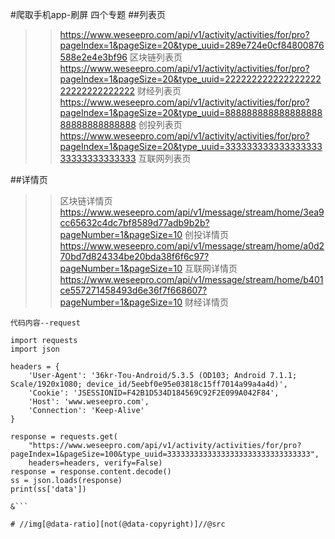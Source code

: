 #爬取手机app-刷屏    四个专题
##列表页
>> https://www.weseepro.com/api/v1/activity/activities/for/pro?pageIndex=1&pageSize=20&type_uuid=289e724e0cf84800876588e2e4e3bf96   区块链列表页
>> https://www.weseepro.com/api/v1/activity/activities/for/pro?pageIndex=1&pageSize=20&type_uuid=22222222222222222222222222222222   财经列表页
>> https://www.weseepro.com/api/v1/activity/activities/for/pro?pageIndex=1&pageSize=20&type_uuid=88888888888888888888888888888888   创投列表页
>> https://www.weseepro.com/api/v1/activity/activities/for/pro?pageIndex=1&pageSize=20&type_uuid=33333333333333333333333333333333   互联网列表页

##详情页
>>    区块链详情页
>> https://www.weseepro.com/api/v1/message/stream/home/3ea9cc65632c4dc7bf8589d77adb9b2b?pageNumber=1&pageSize=10     创投详情页
>> https://www.weseepro.com/api/v1/message/stream/home/a0d270bd7d824334be20bda38f6f6c97?pageNumber=1&pageSize=10     互联网详情页
>> https://www.weseepro.com/api/v1/message/stream/home/b401ce557271458493d6e36f7f668607?pageNumber=1&pageSize=10     财经详情页


  `代码内容--request`

```flow
import requests
import json

headers = {
    'User-Agent': '36kr-Tou-Android/5.3.5 (OD103; Android 7.1.1; Scale/1920x1080; device_id/5eebf0e95e03818c15ff7014a99a4a4d)',
    'Cookie': 'JSESSIONID=F42B1D534D184569C92F2E099A042F84',
    'Host': 'www.weseepro.com',
    'Connection': 'Keep-Alive'
}

response = requests.get(
    "https://www.weseepro.com/api/v1/activity/activities/for/pro?pageIndex=1&pageSize=100&type_uuid=33333333333333333333333333333333",
    headers=headers, verify=False)
response = response.content.decode()
ss = json.loads(response)
print(ss['data'])

&```

# //img[@data-ratio][not(@data-copyright)]//@src


